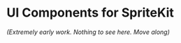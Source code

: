 UI Components for SpriteKit
==========================

_(Extremely early work. Nothing to see here. Move along)_
